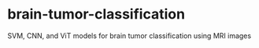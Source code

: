 # brain-tumor-classification
SVM, CNN, and ViT models for brain tumor classification using MRI images
